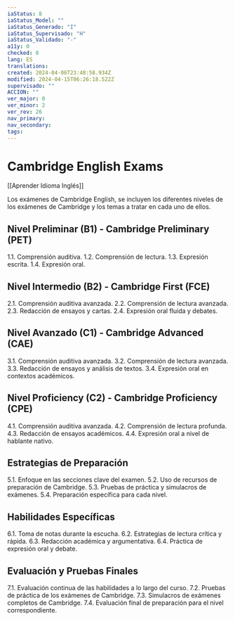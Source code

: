```yaml
---
iaStatus: 8
iaStatus_Model: ""
iaStatus_Generado: "I"
iaStatus_Supervisado: "H"
iaStatus_Validado: "-"
a11y: 0
checked: 0
lang: ES
translations: 
created: 2024-04-06T23:48:58.934Z
modified: 2024-04-15T06:26:18.522Z
supervisado: ""
ACCION: ""
ver_major: 0
ver_minor: 2
ver_rev: 26
nav_primary: 
nav_secondary: 
tags:
---
```

# Cambridge English Exams

[[Aprender Idioma Inglés]]

Los exámenes de Cambridge English, se incluyen los diferentes niveles de los exámenes de Cambridge y los temas a tratar en cada uno de ellos.

## Nivel Preliminar (B1) - Cambridge Preliminary (PET)

1.1. Comprensión auditiva.
1.2. Comprensión de lectura.
1.3. Expresión escrita.
1.4. Expresión oral.

## Nivel Intermedio (B2) - Cambridge First (FCE)

2.1. Comprensión auditiva avanzada.
2.2. Comprensión de lectura avanzada.
2.3. Redacción de ensayos y cartas.
2.4. Expresión oral fluida y debates.

## Nivel Avanzado (C1) - Cambridge Advanced (CAE)

3.1. Comprensión auditiva avanzada.
3.2. Comprensión de lectura avanzada.
3.3. Redacción de ensayos y análisis de textos.
3.4. Expresión oral en contextos académicos.

## Nivel Proficiency (C2) - Cambridge Proficiency (CPE)

4.1. Comprensión auditiva avanzada.
4.2. Comprensión de lectura profunda.
4.3. Redacción de ensayos académicos.
4.4. Expresión oral a nivel de hablante nativo.

## Estrategias de Preparación

5.1. Enfoque en las secciones clave del examen.
5.2. Uso de recursos de preparación de Cambridge.
5.3. Pruebas de práctica y simulacros de exámenes.
5.4. Preparación específica para cada nivel.

## Habilidades Específicas

6.1. Toma de notas durante la escucha.
6.2. Estrategias de lectura crítica y rápida.
6.3. Redacción académica y argumentativa.
6.4. Práctica de expresión oral y debate.

## Evaluación y Pruebas Finales

7.1. Evaluación continua de las habilidades a lo largo del curso.
7.2. Pruebas de práctica de los exámenes de Cambridge.
7.3. Simulacros de exámenes completos de Cambridge.
7.4. Evaluación final de preparación para el nivel correspondiente.


